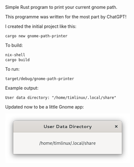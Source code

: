 Simple Rust program to print your current gnome path.

This programme was written for the most part by ChatGPT!


I created the initial project like this:

```
cargo new gnome-path-printer
```

To build:

```
nix-shell
cargo build
```

To run:

```
target/debug/gnome-path-printer
```

Example output:

```
User data directory: "/home/timlinux/.local/share"
```

Updated now to be a little Gnome app:

![screenshot](screenshot.png)
